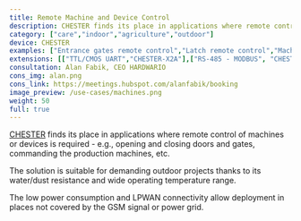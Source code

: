 ```yaml
---
title: Remote Machine and Device Control
description: CHESTER finds its place in applications where remote control of machines or devices is required - e.g., opening and closing doors and gates, commanding the production machines, etc.
category: ["care","indoor","agriculture","outdoor"]
device: CHESTER
examples: ["Entrance gates remote control","Latch remote control","Machine remote control"]
extensions: [["TTL/CMOS UART","CHESTER-X2A"],["RS-485 - MODBUS", "CHESTER-X2B"]]
consultation: Alan Fabik, CEO HARDWARIO
cons_img: alan.png
cons_link: https://meetings.hubspot.com/alanfabik/booking
image_preview: /use-cases/machines.png
weight: 50
full: true
---
```


[CHESTER](/chester/) finds its place in applications where remote control of machines or devices is required - e.g., opening and closing doors and gates, commanding the production machines, etc.

The solution is suitable for demanding outdoor projects thanks to its water/dust resistance and wide operating temperature range.

The low power consumption and LPWAN connectivity allow deployment in places not covered by the GSM signal or power grid.
